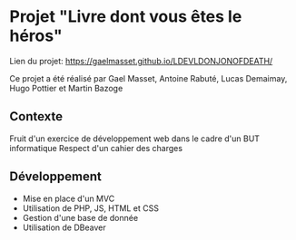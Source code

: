# Projet "Livre dont vous êtes le héros"

  Lien du projet: https://gaelmasset.github.io/LDEVLDONJONOFDEATH/

  Ce projet a été réalisé par Gael Masset, Antoine Rabuté, Lucas Demaimay, Hugo Pottier et Martin Bazoge

## Contexte

  Fruit d'un exercice de développement web dans le cadre d'un BUT informatique
  Respect d'un cahier des charges

## Développement

  * Mise en place d'un MVC
  * Utilisation de PHP, JS, HTML et CSS
  * Gestion d'une base de donnée
  * Utilisation de DBeaver
